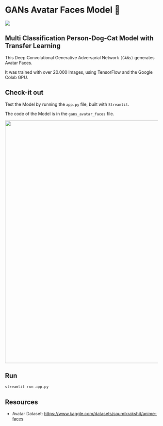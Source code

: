 # GANs Avatar Faces Model 🤖

![](./imgs/avatars_gan.gif)

## Multi Classification Person-Dog-Cat Model with Transfer Learning

This Deep Convolutional Generative Adversarial Network `(GANs)` generates Avatar Faces.

It was trained with over 20.000 Images, using TensorFlow and the Google Colab GPU.

## Check-it out
Test the Model by running the `app.py` file, built with `Streamlit`.

The code of the Model is in the  `gans_avatar_faces` file.

<img src="interface.png" width="800"/>

## Run
```sh
streamlit run app.py
```

## Resources
- Avatar Dataset: https://www.kaggle.com/datasets/soumikrakshit/anime-faces
